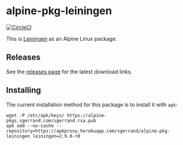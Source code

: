 # alpine-pkg-leiningen

[![CircleCI](https://circleci.com/gh/sgerrand/alpine-pkg-leiningen.svg?style=svg)](https://circleci.com/gh/sgerrand/alpine-pkg-leiningen)

This is [Leiningen][leiningen] as an Alpine Linux package.

## Releases

See the [releases page][releases] for the latest download links.

## Installing

The current installation method for this package is to install it with `apk`:

    wget -P /etc/apk/keys/ https://alpine-pkgs.sgerrand.com/sgerrand.rsa.pub
    apk add --no-cache --repository=https://apkproxy.herokuapp.com/sgerrand/alpine-pkg-leiningen leiningen=2.9.0-r0

[leiningen]: https://leiningen.org
[releases]: https://github.com/sgerrand/alpine-pkg-leiningen/releases/
